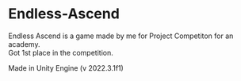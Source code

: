 # Endless-Ascend
Endless Ascend is a game made by me for Project Competiton for an academy.<br>
Got 1st place in the competition.

Made in Unity Engine (v 2022.3.1f1)
